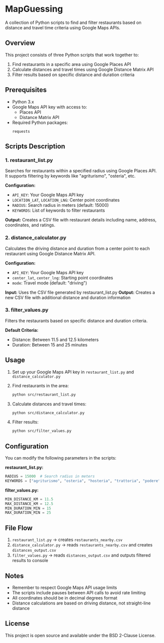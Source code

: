 # MapGuessing

A collection of Python scripts to find and filter restaurants based on distance and travel time criteria using Google Maps APIs.

## Overview

This project consists of three Python scripts that work together to:
1. Find restaurants in a specific area using Google Places API
2. Calculate distances and travel times using Google Distance Matrix API
3. Filter results based on specific distance and duration criteria

## Prerequisites

- Python 3.x
- Google Maps API key with access to:
  - Places API
  - Distance Matrix API
- Required Python packages:
  ```
  requests
  ```

## Scripts Description

### 1. restaurant_list.py
Searches for restaurants within a specified radius using Google Places API. It supports filtering by keywords like "agriturismo", "osteria", etc.

**Configuration:**
- `API_KEY`: Your Google Maps API key
- `LOCATION_LAT`, `LOCATION_LNG`: Center point coordinates
- `RADIUS`: Search radius in meters (default: 15000)
- `KEYWORDS`: List of keywords to filter restaurants

**Output:** Creates a CSV file with restaurant details including name, address, coordinates, and ratings.

### 2. distance_calculator.py
Calculates the driving distance and duration from a center point to each restaurant using Google Distance Matrix API.

**Configuration:**
- `API_KEY`: Your Google Maps API key
- `center_lat`, `center_lng`: Starting point coordinates
- `mode`: Travel mode (default: "driving")

**Input:** Uses the CSV file generated by restaurant_list.py
**Output:** Creates a new CSV file with additional distance and duration information

### 3. filter_values.py
Filters the restaurants based on specific distance and duration criteria.

**Default Criteria:**
- Distance: Between 11.5 and 12.5 kilometers
- Duration: Between 15 and 25 minutes

## Usage

1. Set up your Google Maps API key in `restaurant_list.py` and `distance_calculator.py`

2. Find restaurants in the area:
   ```bash
   python src/restaurant_list.py
   ```

3. Calculate distances and travel times:
   ```bash
   python src/distance_calculator.py
   ```

4. Filter results:
   ```bash
   python src/filter_values.py
   ```

## Configuration

You can modify the following parameters in the scripts:

**restaurant_list.py:**
```python
RADIUS = 15000  # Search radius in meters
KEYWORDS = ["agriturismo", "osteria", "hosteria", "trattoria", "podere", "locanda"]
```

**filter_values.py:**
```python
MIN_DISTANCE_KM = 11.5
MAX_DISTANCE_KM = 12.5
MIN_DURATION_MIN = 15
MAX_DURATION_MIN = 25
```

## File Flow

1. `restaurant_list.py` → creates `restaurants_nearby.csv`
2. `distance_calculator.py` → reads `restaurants_nearby.csv` and creates `distances_output.csv`
3. `filter_values.py` → reads `distances_output.csv` and outputs filtered results to console

## Notes

- Remember to respect Google Maps API usage limits
- The scripts include pauses between API calls to avoid rate limiting
- All coordinates should be in decimal degrees format
- Distance calculations are based on driving distance, not straight-line distance

## License

This project is open source and available under the BSD 2-Clause License.
